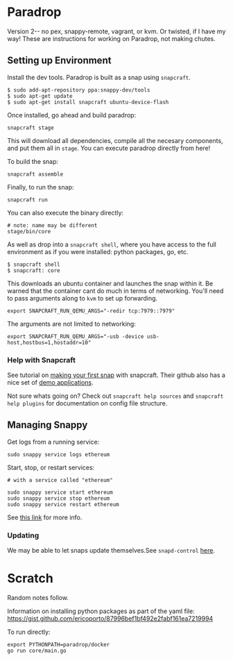 # Paradrop

Version 2-- no pex, snappy-remote, vagrant, or kvm. Or twisted, if I have my way! These are instructions for working on Paradrop, not making chutes. 

## Setting up Environment

Install the dev tools. Paradrop is built as a snap using `snapcraft`.

```
$ sudo add-apt-repository ppa:snappy-dev/tools
$ sudo apt-get update
$ sudo apt-get install snapcraft ubuntu-device-flash
```

Once installed, go ahead and build paradrop:

```
snapcraft stage
```

This will download all dependencies, compile all the necesary components, and put them all in `stage`. You can execute paradrop directly from here!

To build the snap: 

```
snapcraft assemble
```

Finally, to run the snap:

```
snapcraft run
```

You can also execute the binary directly:

```
# note: name may be different
stage/bin/core
```

As well as drop into a `snapcraft shell`, where you have access to the full environment as if you were installed: python packages, go, etc.

```
$ snapcraft shell
$ snapcraft: core
```

This downloads an ubuntu container and launches the snap within it. Be warned that the container cant do much in terms of networking. You'll need to pass arguments along to `kvm` to set up forwarding.  

```
export SNAPCRAFT_RUN_QEMU_ARGS="-redir tcp:7979::7979"
```

The arguments are not limited to networking: 

```
export SNAPCRAFT_RUN_QEMU_ARGS="-usb -device usb-host,hostbus=1,hostaddr=10"
```

### Help with Snapcraft

See tutorial on [making your first snap](https://github.com/snapcore/snapcraft/blob/master/docs/your-first-snap.md) with snapcraft. Their github also has a nice set of [demo applications](https://github.com/snapcore/snapcraft/tree/master/demos).

Not sure whats going on? Check out `snapcraft help sources` and `snapcraft help plugins` for documentation on config file structure.

## Managing Snappy

Get logs from a running service: 
```
sudo snappy service logs ethereum
```

Start, stop, or restart services: 

```
# with a service called "ethereum"

sudo snappy service start ethereum
sudo snappy service stop ethereum
sudo snappy service restart ethereum
```

See [this link](https://blog.slock.it/let-s-play-with-snappy-ethereum-816588198528#.bwel1tmb1) for more info.

### Updating

We may be able to let snaps update themselves.See `snapd-control` [here](https://developer.ubuntu.com/en/snappy/guides/interfaces/).

# Scratch

Random notes follow.

Information on installing python packages as part of the yaml file: https://gist.github.com/ericoporto/87996bef1bf492e2fabf161ea7219994

To run directly: 

```
export PYTHONPATH=paradrop/docker
go run core/main.go
```
